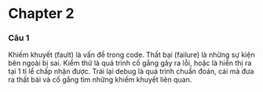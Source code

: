 # Chapter 2

### Câu 1
Khiếm khuyết (fault) là vấn đề trong code. Thất bại (failure) là những sự kiện bên ngoài bị sai. Kiểm thử là quá trình cố gắng gây ra lỗi, hoặc là hiển thị ra tại 1 tỉ lể chấp nhận được. Trái lại debug là quá trình chuẩn đoán, cái mà đưa ra thất bài và cố gắng tìm những khiếm khuyết liên quan.
